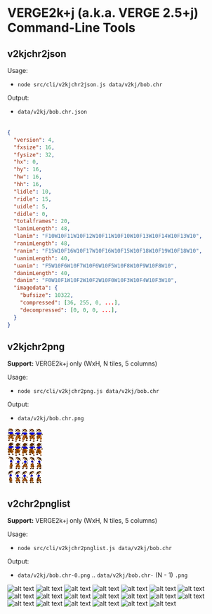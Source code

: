 # VERGE2k+j (a.k.a. VERGE 2.5+j) Command-Line Tools

## v2kjchr2json

Usage:

- `node src/cli/v2kjchr2json.js data/v2kj/bob.chr`

Output:

- `data/v2kj/bob.chr.json`

```json

{
  "version": 4,
  "fxsize": 16,
  "fysize": 32,
  "hx": 0,
  "hy": 16,
  "hw": 16,
  "hh": 16,
  "lidle": 10,
  "ridle": 15,
  "uidle": 5,
  "didle": 0,
  "totalframes": 20,
  "lanimLength": 48,
  "lanim": "F10W10F11W10F12W10F11W10F10W10F13W10F14W10F13W10",
  "ranimLength": 48,
  "ranim": "F15W10F16W10F17W10F16W10F15W10F18W10F19W10F18W10",
  "uanimLength": 40,
  "uanim": "F5W10F6W10F7W10F6W10F5W10F8W10F9W10F8W10",
  "danimLength": 40,
  "danim": "F0W10F1W10F2W10F2W10F0W10F3W10F4W10F3W10",
  "imagedata": {
    "bufsize": 10322,
    "compressed": [36, 255, 0, ...],
    "decompressed": [0, 0, 0, ...],
  }
}
```
## v2kjchr2png

**Support:** VERGE2k+j only (WxH, N tiles, 5 columns)

Usage:

- `node src/cli/v2kjchr2png.js data/v2kj/bob.chr`

Output:

- `data/v2kj/bob.chr.png`

![alt text](/img/v2kj/bob.chr.png?raw=true "a sample of v2kjchr2png cli output")

## v2chr2pnglist

**Support:** VERGE2k+j only (WxH, N tiles, 5 columns)

Usage:

- `node src/cli/v2kjchr2pnglist.js data/v2kj/bob.chr`

Output:

- `data/v2kj/bob.chr-0.png` .. `data/v2kj/bob.chr-` (N - 1) `.png`

![alt text](/img/v2/bob.chr-0.png?raw=true "a sample of v2kjchr2pnglist cli output")
![alt text](/img/v2/bob.chr-1.png?raw=true "a sample of v2kjchr2pnglist cli output")
![alt text](/img/v2/bob.chr-2.png?raw=true "a sample of v2kjchr2pnglist cli output")
![alt text](/img/v2/bob.chr-3.png?raw=true "a sample of v2kjchr2pnglist cli output")
![alt text](/img/v2/bob.chr-4.png?raw=true "a sample of v2kjchr2pnglist cli output")
![alt text](/img/v2/bob.chr-5.png?raw=true "a sample of v2kjchr2pnglist cli output")
![alt text](/img/v2/bob.chr-6.png?raw=true "a sample of v2kjchr2pnglist cli output")
![alt text](/img/v2/bob.chr-7.png?raw=true "a sample of v2kjchr2pnglist cli output")
![alt text](/img/v2/bob.chr-8.png?raw=true "a sample of v2kjchr2pnglist cli output")
![alt text](/img/v2/bob.chr-9.png?raw=true "a sample of v2kjchr2pnglist cli output")
![alt text](/img/v2/bob.chr-10.png?raw=true "a sample of v2kjchr2pnglist cli output")
![alt text](/img/v2/bob.chr-11.png?raw=true "a sample of v2kjchr2pnglist cli output")
![alt text](/img/v2/bob.chr-12.png?raw=true "a sample of v2kjchr2pnglist cli output")
![alt text](/img/v2/bob.chr-13.png?raw=true "a sample of v2kjchr2pnglist cli output")
![alt text](/img/v2/bob.chr-14.png?raw=true "a sample of v2kjchr2pnglist cli output")
![alt text](/img/v2/bob.chr-15.png?raw=true "a sample of v2kjchr2pnglist cli output")
![alt text](/img/v2/bob.chr-16.png?raw=true "a sample of v2kjchr2pnglist cli output")
![alt text](/img/v2/bob.chr-17.png?raw=true "a sample of v2kjchr2pnglist cli output")
![alt text](/img/v2/bob.chr-18.png?raw=true "a sample of v2kjchr2pnglist cli output")
![alt text](/img/v2/bob.chr-19.png?raw=true "a sample of v2kjchr2pnglist cli output")
